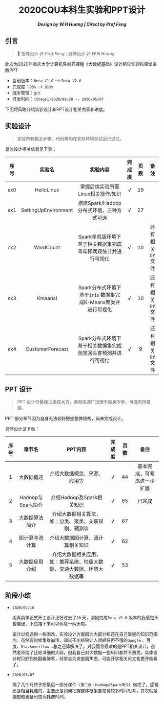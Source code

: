 <h1 align='center'>2020CQU本科生实验和PPT设计</h1>

<h5 align='center'> Design by W.H Huang | Direct by Prof Feng</h5>

## 引言

> :slightly_smiling_face: 指导设计 *@ Prof Feng*  ;  具体设计 *@ W.H Huang*

此次为2020年重庆大学计算机系新开课程《大数据基础》设计相应实验和课堂讲解PPT

- 当前版本：`Beta V1.0` --> `Beta V2.0`
- 完成度：`95%` --> `100%`
- 版本管理：`git`
- 开发时间：`(Stage1)2020/01/20 -- 2020/05/07`

下面将简略介绍实验设计和PPT设计相关内容和进度。

## 实验设计

> 实验所有相关步骤、代码等均在实际环境测试运行通过。

具体设计相关信息见下表：

| 序号 |        实验名        |                           实验内容                           | 完成度 | 页数 |       备注       |
| :--: | :------------------: | :----------------------------------------------------------: | :----: | :--: | :--------------: |
| ex0  |      HelloLinux      |              掌握后续实验所需Linux相关操作/知识              |   √    |  19  |                  |
| ex1  | SettingUpEnvironment |           搭建Spark/Hadoop分布式环境，三种方式可选           |   √    |  27  |                  |
| ex2  |      WordCount       | Spark单机版环境下基于相关数据集完成青年择偶观统计并进行可视化 |   √    |  10  | 还有相关`py`文件 |
| ex3  |       KmeansI        | Spark分布式环境下基于`iris` 数据集完成K-Means聚类并进行可视化 |   √    |  10  | 还有相关`py`文件 |
| ex4  |   CustomerForecast   | Spark分布式环境下基于相关数据集完成淘宝回头客预测并进行可视化 |   √    |  9   | 还有相关`py`文件 |

## PPT 设计

> PPT 设计尽量保证美观大方，素材来源广泛限于自身所学，可能有所错漏。

PPT 部分章节因为自身无法较好把握整体结构，尚未完成设计。

具体设计见下表：

| 序号 |      章节名       |                           PPT内容                            | 完成度 | 页数 |            备注            |
| :--: | :---------------: | :----------------------------------------------------------: | :----: | :--: | :------------------------: |
|  1   |    大数据概述     |                 介绍大数据概念、来源、应用等                 |   √    |  44  | 基本完成，可考虑进一步扩展 |
|  2   | Hadoop与Spark简介 |                  介绍Hadoop及Spark相关知识                   |   √    |  65  |           已完成           |
|  3   |  大数据算法简介   |     介绍大数据相关算法，如：分类、聚类、关联规则、预测等     |   √    |  67  |                            |
|  4   |  图计算与流计算   |               介绍大数据图计算、流计算相关知识               |   √    |  62  |                            |
|  5   |  大数据应用介绍   | 介绍大数据相关应用，如：推荐系统、地震大数据、交通大数据、环境大数据等 |   √    |  53  |                            |

## 阶段小结

- `2020/02/10` 

  距离具体正式开工设计正好过去了`20` 天，刚刚完成`Beta_V1.0` 版本的我感觉头昏脑涨，不过接下来可以休息一两天啦。

  设计过程遇到一些困难，实验设计方面因为大部分都还在自己掌握的知识范围内，虽然有时候集群崩溃、调试不出结果让人很抓狂但不懂的`Google` 、百度、`Stackoverflow` ..总之还算解决了。对我而言最难的是PPT相关设计，虽然老师给了比较详细的大纲，但我自己对大数据一些知识都并不熟悉。具体设计时只好到处翻看博客，经常会为进度而焦虑，可能开学相关论文也要开始看了。
  
- `2020/05/07` 

  隔了几个月终于把最后一部分课件（`第二章：Hadoop&Spark简介`）做完了，感觉还是相当耗脑的，主要还是如何把握整体框架要花费较多时间思考，其次就是画图和表格也较为耗费时间。

